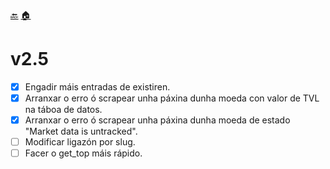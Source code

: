 [🔙](https://github.com/Ran-n/coinmarketcap_scrapper/blob/main/doc/xFCR/indekso.md)
[🏠](https://github.com/Ran-n/coinmarketcap_scrapper/blob/main/README.md)

# v2.5

- [X] Engadir máis entradas de existiren.
- [X] Arranxar o erro ó scrapear unha páxina dunha moeda con valor de TVL na táboa de datos.
- [X] Arranxar o erro ó scrapear unha páxina dunha moeda de estado "Market data is untracked".
- [ ] Modificar ligazón por slug.
- [ ] Facer o get\_top máis rápido.

